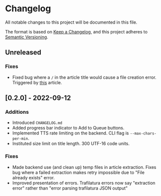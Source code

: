 # Changelog
All notable changes to this project will be documented in this file.

The format is based on [Keep a Changelog](https://keepachangelog.com/en/1.0.0/),
and this project adheres to [Semantic Versioning](https://semver.org/spec/v2.0.0.html).

## Unreleased

### Fixes
- Fixed bug where a `/` in the article title would cause a file creation error. Triggered by [this](http://strangehorizons.com/non-fiction/writing-realizing-disability-power/) article.

## [0.2.0] - 2022-09-12

### Additions
- Introduced `CHANGELOG.md`
- Added progress bar indicator to Add to Queue buttons.
- Implemented TTS rate limiting on the backend. CLI flag is `--max-chars-per-min`.
- Instituted size limit on title length. 300 UTF-16 code units.

### Fixes
- Made backend use (and clean up) temp files in article extraction. Fixes bug where a failed extraction makes retry impossible due to "File already exists" error.
- Improved presentation of errors. Trafilatura errors now say "extraction error" rather than "error parsing trafilatura JSON output"
